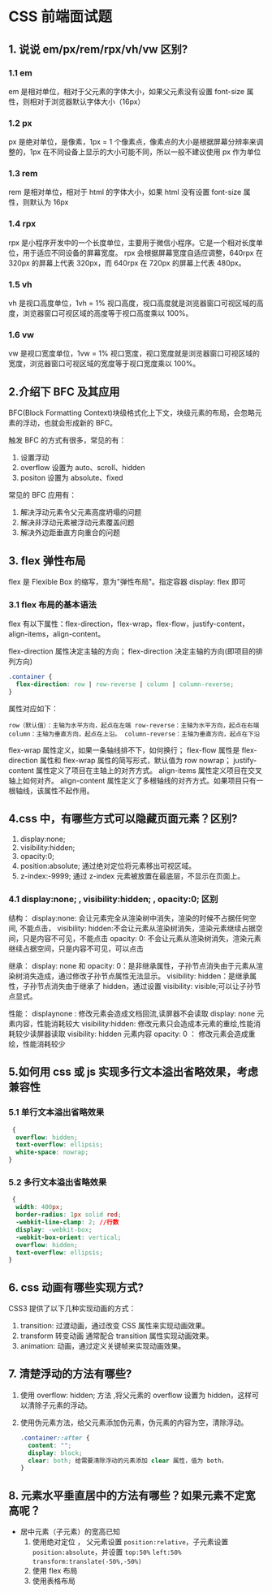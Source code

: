 # CSS 前端面试题

## 1. 说说 em/px/rem/rpx/vh/vw 区别?

### 1.1 em

em 是相对单位，相对于父元素的字体大小，如果父元素没有设置 font-size 属性，则相对于浏览器默认字体大小（16px）

### 1.2 px

px 是绝对单位，是像素，1px = 1 个像素点，像素点的大小是根据屏幕分辨率来调整的，1px 在不同设备上显示的大小可能不同，所以一般不建议使用 px 作为单位

### 1.3 rem

rem 是相对单位，相对于 html 的字体大小，如果 html 没有设置 font-size 属性，则默认为 16px

### 1.4 rpx

rpx 是小程序开发中的一个长度单位，主要用于微信小程序。它是一个相对长度单位，用于适应不同设备的屏幕宽度。 rpx 会根据屏幕宽度自适应调整，640rpx 在 320px 的屏幕上代表 320px，而 640rpx 在 720px 的屏幕上代表 480px。

### 1.5 vh

vh 是视口高度单位，1vh = 1% 视口高度，视口高度就是浏览器窗口可视区域的高度，浏览器窗口可视区域的高度等于视口高度乘以 100%。

### 1.6 vw

vw 是视口宽度单位，1vw = 1% 视口宽度，视口宽度就是浏览器窗口可视区域的宽度，浏览器窗口可视区域的宽度等于视口宽度乘以 100%。

## 2.介绍下 BFC 及其应用

BFC(Block Formatting Context)块级格式化上下文，块级元素的布局，会忽略元素的浮动，也就会形成新的 BFC。

触发 BFC 的方式有很多，常见的有：

1. 设置浮动
2. overflow 设置为 auto、scroll、hidden
3. positon 设置为 absolute、fixed

常见的 BFC 应用有：

1. 解决浮动元素令父元素高度坍塌的问题
2. 解决非浮动元素被浮动元素覆盖问题
3. 解决外边距垂直方向重合的问题

## 3. flex 弹性布局

flex 是 Flexible Box 的缩写，意为"弹性布局"。指定容器 display: flex 即可

### 3.1 flex 布局的基本语法

flex 有以下属性：flex-direction，flex-wrap，flex-flow，justify-content，align-items，align-content。

flex-direction 属性决定主轴的方向；
flex-direction
决定主轴的方向(即项目的排列方向)

```css
.container {
  flex-direction: row | row-reverse | column | column-reverse;
}
```

属性对应如下：

`row（默认值）：主轴为水平方向，起点在左端
row-reverse：主轴为水平方向，起点在右端
column：主轴为垂直方向，起点在上沿。
column-reverse：主轴为垂直方向，起点在下沿`

flex-wrap 属性定义，如果一条轴线排不下，如何换行；
flex-flow 属性是 flex-direction 属性和 flex-wrap 属性的简写形式，默认值为 row nowrap；
justify-content 属性定义了项目在主轴上的对齐方式。
align-items 属性定义项目在交叉轴上如何对齐。
align-content 属性定义了多根轴线的对齐方式。如果项目只有一根轴线，该属性不起作用。

## 4.css 中，有哪些方式可以隐藏页面元素？区别?

1. display:none;
2. visibility:hidden;
3. opacity:0;
4. position:absolute; 通过绝对定位将元素移出可视区域。
5. z-index:-9999; 通过 z-index 元素被放置在最底层，不显示在页面上。

### 4.1 display:none; , visibility:hidden; , opacity:0; 区别

结构：
display:none: 会让元素完全从渲染树中消失，渲染的时候不占据任何空间, 不能点击，
visibility: hidden:不会让元素从渲染树消失，渲染元素继续占据空间，只是内容不可见，不能点击 opacity: 0: 不会让元素从渲染树消失，渲染元素继续占据空间，只是内容不可见，可以点击

继承：
display: none 和 opacity: 0：是非继承属性，子孙节点消失由于元素从渲染树消失造成，通过修改子孙节点属性无法显示。
visibility: hidden：是继承属性，子孙节点消失由于继承了 hidden，通过设置 visibility: visible;可以让子孙节点显式。

性能：
displaynone : 修改元素会造成文档回流,读屏器不会读取 display: none 元素内容，性能消耗较大 visibility:hidden: 修改元素只会造成本元素的重绘,性能消耗较少读屏器读取 visibility: hidden 元素内容
opacity: 0 ： 修改元素会造成重绘，性能消耗较少

## 5.如何用 css 或 js 实现多行文本溢出省略效果，考虑兼容性

### 5.1 单行文本溢出省略效果

```css
 {
  overflow: hidden;
  text-overflow: ellipsis;
  white-space: nowrap;
}
```

### 5.2 多行文本溢出省略效果

```css
 {
  width: 400px;
  border-radius: 1px solid red;
  -webkit-line-clamp: 2; //行数
  display: -webkit-box;
  -webkit-box-orient: vertical;
  overflow: hidden;
  text-overflow: ellipsis;
}
```

## 6. css 动画有哪些实现方式?

CSS3 提供了以下几种实现动画的方式：

1. transition: 过渡动画，通过改变 CSS 属性来实现动画效果。
2. transform 转变动画 通常配合 transition 属性实现动画效果。
3. animation: 动画，通过定义关键帧来实现动画效果。

## 7. 清楚浮动的方法有哪些?

1. 使用 overflow: hidden; 方法 ,将父元素的 overflow 设置为 hidden，这样可以清除子元素的浮动。

2. 使用伪元素方法，给父元素添加伪元素，伪元素的内容为空，清除浮动。

   ```css
   .container::after {
     content: "";
     display: block;
     clear: both; 给需要清除浮动的元素添加 clear 属性，值为 both，
   }
   ```

## 8. 元素水平垂直居中的方法有哪些？如果元素不定宽高呢？

- 居中元素（子元素）的宽高已知
  1. 使用绝对定位 ， 父元素设置 `position:relative`，子元素设置 `position:absolute`，并设置 `top:50%` `left:50%` `transform:translate(-50%,-50%)`
  2. 使用 flex 布局
  3. 使用表格布局
